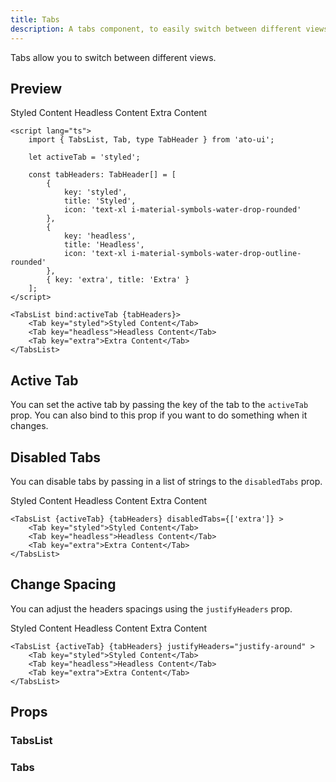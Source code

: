 ```yaml
---
title: Tabs
description: A tabs component, to easily switch between different views.
---
```


<script>
	import PropsTable from './PropsTable.svelte';
    import tabs_list_docs from '$lib/components/tabs/TabsList.svelte?raw&sveld';
    import tab_docs from '$lib/components/tabs/Tab.svelte?raw&sveld';

    import { TabsList, Tab } from '$lib/components';

	const tabHeaders = [
		{
			key: 'styled',
			title: 'Styled',
			icon: 'text-xl i-material-symbols-water-drop-rounded'
		},
		{
			key: 'headless',
			title: 'Headless',
			icon: 'text-xl i-material-symbols-water-drop-outline-rounded'
		},
		{ key: 'extra', title: 'Extra' }
	];
</script>

Tabs allow you to switch between different views.

## Preview

<Usage>
    <TabsList activeTab="styled" {tabHeaders}>
		<Tab key="styled">Styled Content</Tab>
		<Tab key="headless">Headless Content</Tab>
		<Tab key="extra">Extra Content</Tab>
	</TabsList>
</Usage>

```svelte
<script lang="ts">
	import { TabsList, Tab, type TabHeader } from 'ato-ui';

    let activeTab = 'styled';

	const tabHeaders: TabHeader[] = [
		{
			key: 'styled',
			title: 'Styled',
			icon: 'text-xl i-material-symbols-water-drop-rounded'
		},
		{
			key: 'headless',
			title: 'Headless',
			icon: 'text-xl i-material-symbols-water-drop-outline-rounded'
		},
		{ key: 'extra', title: 'Extra' }
	];
</script>

<TabsList bind:activeTab {tabHeaders}>
    <Tab key="styled">Styled Content</Tab>
    <Tab key="headless">Headless Content</Tab>
    <Tab key="extra">Extra Content</Tab>
</TabsList>
```

## Active Tab

You can set the active tab by passing the key of the tab to the `activeTab` prop. You can also bind to this prop if you want to do something when it changes.

## Disabled Tabs

You can disable tabs by passing in a list of strings to the `disabledTabs` prop.


<Usage>
    <TabsList activeTab="styled" {tabHeaders} disabledTabs={['extra']}>
		<Tab key="styled">Styled Content</Tab>
		<Tab key="headless">Headless Content</Tab>
		<Tab key="extra">Extra Content</Tab>
	</TabsList>
</Usage>

```svelte
<TabsList {activeTab} {tabHeaders} disabledTabs={['extra']} >
    <Tab key="styled">Styled Content</Tab>
    <Tab key="headless">Headless Content</Tab>
    <Tab key="extra">Extra Content</Tab>
</TabsList>
```

## Change Spacing

You can adjust the headers spacings using the `justifyHeaders` prop.

<Usage>
    <TabsList activeTab="styled" {tabHeaders} justifyHeaders="justify-around">
		<Tab key="styled">Styled Content</Tab>
		<Tab key="headless">Headless Content</Tab>
		<Tab key="extra">Extra Content</Tab>
	</TabsList>
</Usage>

```svelte
<TabsList {activeTab} {tabHeaders} justifyHeaders="justify-around" >
    <Tab key="styled">Styled Content</Tab>
    <Tab key="headless">Headless Content</Tab>
    <Tab key="extra">Extra Content</Tab>
</TabsList>
```

## Props

### TabsList

<PropsTable props={tabs_list_docs.props} />

### Tabs

<PropsTable props={tab_docs.props} />